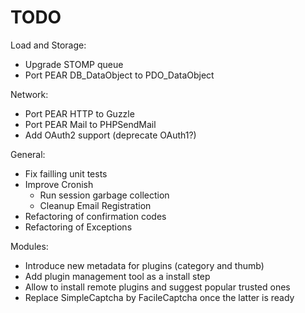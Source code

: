 # TODO

Load and Storage:
- Upgrade STOMP queue
- Port PEAR DB_DataObject to PDO_DataObject

Network:
- Port PEAR HTTP to Guzzle
- Port PEAR Mail to PHPSendMail
- Add OAuth2 support (deprecate OAuth1?)

General:
- Fix failling unit tests
- Improve Cronish
  - Run session garbage collection
  - Cleanup Email Registration
- Refactoring of confirmation codes
- Refactoring of Exceptions

Modules:
- Introduce new metadata for plugins (category and thumb)
- Add plugin management tool as a install step
- Allow to install remote plugins and suggest popular trusted ones
- Replace SimpleCaptcha by FacileCaptcha once the latter is ready
